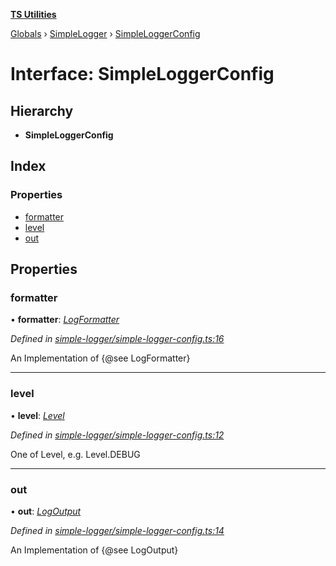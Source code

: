 **[TS Utilities](../README.md)**

[Globals](../README.md) › [SimpleLogger](../modules/simplelogger.md) › [SimpleLoggerConfig](simplelogger.simpleloggerconfig.md)

# Interface: SimpleLoggerConfig

## Hierarchy

* **SimpleLoggerConfig**

## Index

### Properties

* [formatter](simplelogger.simpleloggerconfig.md#formatter)
* [level](simplelogger.simpleloggerconfig.md#level)
* [out](simplelogger.simpleloggerconfig.md#out)

## Properties

###  formatter

• **formatter**: *[LogFormatter](simplelogger.logformatter.md)*

*Defined in [simple-logger/simple-logger-config.ts:16](https://github.com/Juraji/ts-utilities/blob/master/src/lib/simple-logger/simple-logger-config.ts#L16)*

An Implementation of {@see LogFormatter}

___

###  level

• **level**: *[Level](../enums/simplelogger.level.md)*

*Defined in [simple-logger/simple-logger-config.ts:12](https://github.com/Juraji/ts-utilities/blob/master/src/lib/simple-logger/simple-logger-config.ts#L12)*

One of Level, e.g. Level.DEBUG

___

###  out

• **out**: *[LogOutput](simplelogger.logoutput.md)*

*Defined in [simple-logger/simple-logger-config.ts:14](https://github.com/Juraji/ts-utilities/blob/master/src/lib/simple-logger/simple-logger-config.ts#L14)*

An Implementation of {@see LogOutput}